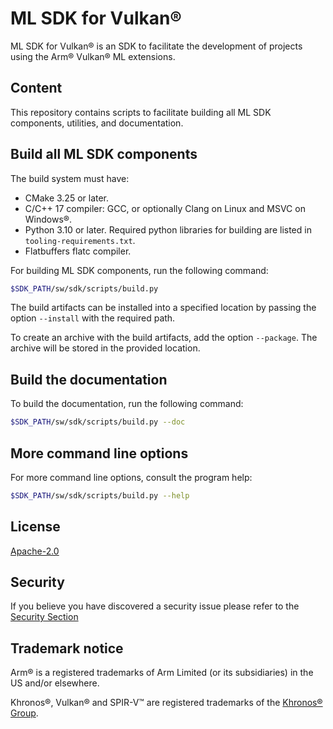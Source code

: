 # ML SDK for Vulkan®

ML SDK for Vulkan® is an SDK to facilitate the development of projects using
the Arm® Vulkan® ML extensions.

## Content

This repository contains scripts to facilitate building all ML SDK components,
utilities, and documentation.

## Build all ML SDK components

The build system must have:

- CMake 3.25 or later.
- C/C++ 17 compiler: GCC, or optionally Clang on Linux and MSVC on Windows®.
- Python 3.10 or later. Required python libraries for building are listed in
  `tooling-requirements.txt`.
- Flatbuffers flatc compiler.

For building ML SDK components, run the following command:

```bash
$SDK_PATH/sw/sdk/scripts/build.py
```

The build artifacts can be installed into a specified location by passing the
option `--install` with the required path.

To create an archive with the build artifacts, add the option `--package`. The
archive will be stored in the provided location.

## Build the documentation

To build the documentation, run the following command:

```bash
$SDK_PATH/sw/sdk/scripts/build.py --doc
```

## More command line options

For more command line options, consult the program help:

```bash
$SDK_PATH/sw/sdk/scripts/build.py --help
```

## License

[Apache-2.0](LICENSES/Apache-2.0.txt)

## Security

If you believe you have discovered a security issue please refer to the
[Security Section](SECURITY.md)

## Trademark notice

Arm® is a registered trademarks of Arm Limited (or its subsidiaries) in the US
and/or elsewhere.

Khronos®, Vulkan® and SPIR-V™ are registered trademarks of the
[Khronos® Group](https://www.khronos.org/legal/trademarks).
